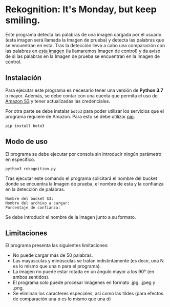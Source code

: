 # Rekognition: It's Monday, but keep smiling.

Este programa detecta las palabras de una imagen cargada por el usuario (esta imagen será llamada la Imagen de prueba) y detecta las palabras que se encuentran en esta. Tras la detección lleva a cabo una comparación con las palabras en [esta imagen](https://docs.aws.amazon.com/es_es/rekognition/latest/dg/images/text.png) (la llamaremos Imagen de control) y da aviso de si las palabras en la Imagen de prueba se encuentran en la Imagen de control.

## Instalación

Para ejecutar este programa es necesario tener una versión de **Python 3.7** o mayor. Además, se debe contar con una cuenta que permita el uso de [Amazon S3](https://aws.amazon.com/es/s3/) y tener actualizadas las credenciales.

Por otra parte se debe instalar `boto3` para poder utilizar los servicios que el programa requiere de Amazon. Para esto se debe utilizar [pip](https://pip.pypa.io/en/stable/).

`pip install boto3`

## Modo de uso

El programa se debe ejecutar por consola sin introducir ningún parámetro en específico.

`python3 rekognition.py`

Tras ejecutar este comando el programa solicitará el nombre del bucket donde se encuentra la Imagen de prueba, el nombre de esta y la confianza en la detección de palabras.

```
Nombre del bucket S3:
Nombre del archivo a cargar:
Porcentaje de confianza:
```

Se debe introducir el nombre de la imagen junto a su formato.

## Limitaciones

El programa presenta las siguientes limitaciones:

- No puede cargar más de 50 palabras.
- Las mayúsculas y minúsculas se tratan indistintamente (es decir, una N es lo mismo que una n para el programa).
- La imagen no puede estar rotada en un ángulo mayor a los 90° (en ambos sentidos).
- El programa solo puede procesar imágenes en formato .jpg, .jpeg y .png.
- Se eliminan los caracteres especiales, así como las tildes (para efectos de comparación una *a* es lo mismo que una *á*)
